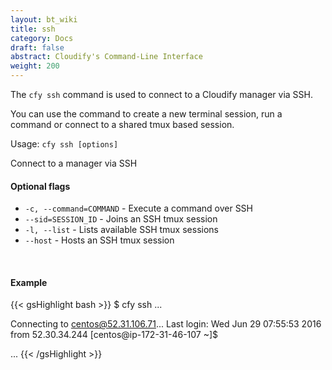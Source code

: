 ```yaml
---
layout: bt_wiki
title: ssh
category: Docs
draft: false
abstract: Cloudify's Command-Line Interface
weight: 200
---
```


The `cfy ssh` command is used to connect to a Cloudify manager via SSH.

You can use the command to create a new terminal session, run a command or connect to a shared tmux based session.


Usage: `cfy ssh [options]`

Connect to a manager via SSH

#### Optional flags

* `-c, --command=COMMAND` - Execute a command over SSH
* `--sid=SESSION_ID` - Joins an SSH tmux session
* `-l, --list` - Lists available SSH tmux sessions
* `--host` - Hosts an SSH tmux session

&nbsp;
#### Example

{{< gsHighlight  bash  >}}
$ cfy ssh
...

Connecting to centos@52.31.106.71...
Last login: Wed Jun 29 07:55:53 2016 from 52.30.34.244
[centos@ip-172-31-46-107 ~]$

...
{{< /gsHighlight >}}